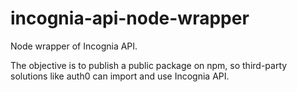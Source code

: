 # incognia-api-node-wrapper
Node wrapper of Incognia API.

The objective is to publish a public package on npm, so third-party solutions like auth0 can import and use Incognia API.
